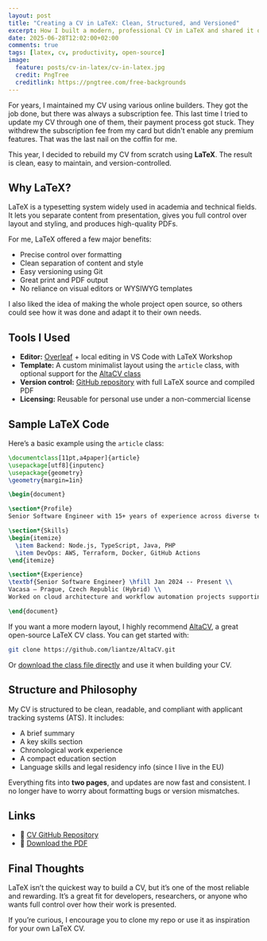 ```yaml
---
layout: post
title: "Creating a CV in LaTeX: Clean, Structured, and Versioned"
excerpt: How I built a modern, professional CV in LaTeX and shared it on GitHub for easy versioning and reuse.
date: 2025-06-28T12:02:00+02:00
comments: true
tags: [latex, cv, productivity, open-source]
image:
  feature: posts/cv-in-latex/cv-in-latex.jpg
  credit: PngTree
  creditlink: https://pngtree.com/free-backgrounds
---
```


For years, I maintained my CV using various online builders. They got the job done, but there was always a subscription fee. This last time I tried to update my CV through one of them, their payment process got stuck. They withdrew the subscription fee from my card but didn't enable any premium features. That was the last nail on the coffin for me.

This year, I decided to rebuild my CV from scratch using **LaTeX**. The result is clean, easy to maintain, and version-controlled.

## Why LaTeX?

LaTeX is a typesetting system widely used in academia and technical fields. It lets you separate content from presentation, gives you full control over layout and styling, and produces high-quality PDFs.

For me, LaTeX offered a few major benefits:

- Precise control over formatting  
- Clean separation of content and style  
- Easy versioning using Git  
- Great print and PDF output  
- No reliance on visual editors or WYSIWYG templates

I also liked the idea of making the whole project open source, so others could see how it was done and adapt it to their own needs.

## Tools I Used

- **Editor:** [Overleaf](https://overleaf.com) + local editing in VS Code with LaTeX Workshop  
- **Template:** A custom minimalist layout using the `article` class, with optional support for the [AltaCV class](https://github.com/liantze/AltaCV)  
- **Version control:** [GitHub repository](https://github.com/jonathas/your-cv-repo) with full LaTeX source and compiled PDF  
- **Licensing:** Reusable for personal use under a non-commercial license  

## Sample LaTeX Code

Here’s a basic example using the `article` class:

```latex
\documentclass[11pt,a4paper]{article}
\usepackage[utf8]{inputenc}
\usepackage{geometry}
\geometry{margin=1in}

\begin{document}

\section*{Profile}
Senior Software Engineer with 15+ years of experience across diverse technologies and teams.

\section*{Skills}
\begin{itemize}
  \item Backend: Node.js, TypeScript, Java, PHP
  \item DevOps: AWS, Terraform, Docker, GitHub Actions
\end{itemize}

\section*{Experience}
\textbf{Senior Software Engineer} \hfill Jan 2024 -- Present \\
Vacasa – Prague, Czech Republic (Hybrid) \\
Worked on cloud architecture and workflow automation projects supporting large-scale field operations.

\end{document}
```

If you want a more modern layout, I highly recommend [AltaCV](https://github.com/liantze/AltaCV), a great open-source LaTeX CV class. You can get started with:

```bash
git clone https://github.com/liantze/AltaCV.git
```

Or [download the class file directly](https://raw.githubusercontent.com/liantze/AltaCV/master/altacv.cls) and use it when building your CV.

## Structure and Philosophy

My CV is structured to be clean, readable, and compliant with applicant tracking systems (ATS). It includes:

- A brief summary  
- A key skills section  
- Chronological work experience  
- A compact education section  
- Language skills and legal residency info (since I live in the EU)

Everything fits into **two pages**, and updates are now fast and consistent. I no longer have to worry about formatting bugs or version mismatches.

## Links

- 📂 [CV GitHub Repository](https://github.com/jonathas/your-cv-repo)  
- 📄 [Download the PDF](https://jonathas.com/files/Jonathas_Ribeiro_CV.pdf)

## Final Thoughts

LaTeX isn’t the quickest way to build a CV, but it’s one of the most reliable and rewarding. It’s a great fit for developers, researchers, or anyone who wants full control over how their work is presented.

If you’re curious, I encourage you to clone my repo or use it as inspiration for your own LaTeX CV.
